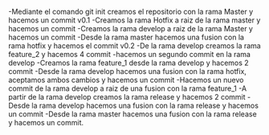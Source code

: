 -Mediante el comando git init creamos el repositorio con la rama Master y hacemos un commit v0.1
-Creamos la rama Hotfix a raiz de la rama master y hacemos un commit
-Creamos la rama develop a raiz de la rama Master y hacemos un commit
-Desde la rama master hacemos una fusion con la rama hotfix y hacemos el commit v0.2
-De la rama develop creamos la rama feature_2 y hacemos 4 commit 
-hacemos un segundo commit en la rama develop 
-Creamos la rama feature_1 desde la rama develop y hacemos 2 commit
-Desde la rama develop hacemos una fusion con la rama hotfix, aceptamos ambos cambios y hacemos un commit
-Hacemos un nuevo commit de la rama develop a raiz de una fusion con la rama feature_1
-A partir de la rama develop creamos la rama release y hacemos 2 commit
-Desde la rama develop hacemos una fusion con la rama release y hacemos un commit
-Desde la rama master hacemos una fusion con la rama release y hacemos un commit.

